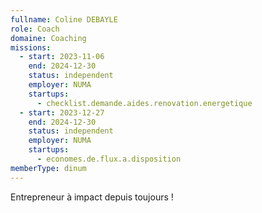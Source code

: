 ```yaml
---
fullname: Coline DEBAYLE
role: Coach
domaine: Coaching
missions:
  - start: 2023-11-06
    end: 2024-12-30
    status: independent
    employer: NUMA
    startups:
      - checklist.demande.aides.renovation.energetique
  - start: 2023-12-27
    end: 2024-12-30
    status: independent
    employer: NUMA
    startups:
      - economes.de.flux.a.disposition
memberType: dinum
---
```

Entrepreneur à impact depuis toujours !